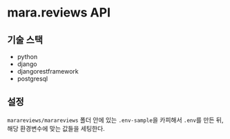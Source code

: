 # mara.reviews API

## 기술 스택

- python
- django
- djangorestframework
- postgresql

## 설정

`marareviews/marareviews` 폴더 안에 있는 `.env-sample`을 카피해서 `.env`를 만든 뒤, 해당 환경변수에 맞는 값들을 세팅한다. 

